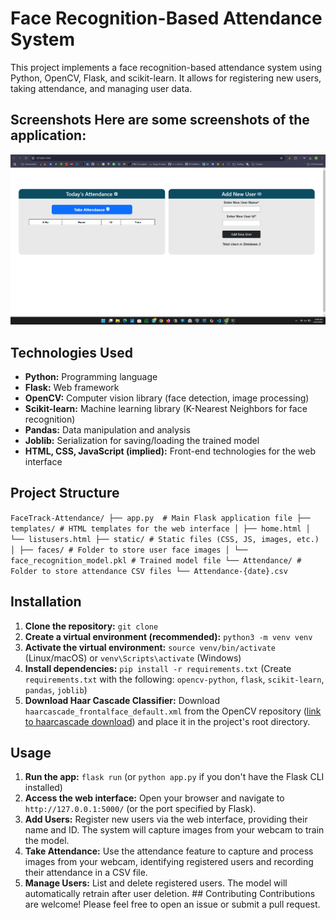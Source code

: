 # Face Recognition-Based Attendance System 

This project implements a face recognition-based attendance system using Python, OpenCV, Flask, and scikit-learn. It allows for registering new users, taking attendance, and managing user data.  

## Screenshots Here are some screenshots of the application: 
![Homepage](image.png) 
## Technologies Used 

* **Python:** Programming language 
* **Flask:** Web framework 
* **OpenCV:** Computer vision library (face detection, image processing) 
* **Scikit-learn:** Machine learning library (K-Nearest Neighbors for face recognition) 
* **Pandas:** Data manipulation and analysis 
* **Joblib:** Serialization for saving/loading the trained model 
* **HTML, CSS, JavaScript (implied):** Front-end technologies for the web interface 

## Project Structure 

``` FaceTrack-Attendance/ ├── app.py  # Main Flask application file ├── templates/ # HTML templates for the web interface │ ├── home.html │ └── listusers.html ├── static/ # Static files (CSS, JS, images, etc.) │ ├── faces/ # Folder to store user face images │ └── face_recognition_model.pkl # Trained model file └── Attendance/ # Folder to store attendance CSV files └── Attendance-{date}.csv ``` 

## Installation 
1. **Clone the repository:** `git clone ` 
2. **Create a virtual environment (recommended):** `python3 -m venv venv` 
3. **Activate the virtual environment:** `source venv/bin/activate` (Linux/macOS) or `venv\Scripts\activate` (Windows) 
4. **Install dependencies:** `pip install -r requirements.txt` (Create `requirements.txt` with the following: `opencv-python`, `flask`, `scikit-learn`, `pandas`, `joblib`) 
5. **Download Haar Cascade Classifier:** Download `haarcascade_frontalface_default.xml` from the OpenCV repository ([link to haarcascade download](https://github.com/opencv/opencv/blob/master/data/haarcascades/haarcascade_frontalface_default.xml)) and place it in the project's root directory. 

## Usage 
1. **Run the app:** `flask run` (or `python app.py` if you don't have the Flask CLI installed) 
2. **Access the web interface:** Open your browser and navigate to `http://127.0.0.1:5000/` (or the port specified by Flask). 
3. **Add Users:** Register new users via the web interface, providing their name and ID. The system will capture images from your webcam to train the model. 
4. **Take Attendance:** Use the attendance feature to capture and process images from your webcam, identifying registered users and recording their attendance in a CSV file. 
5. **Manage Users:** List and delete registered users. The model will automatically retrain after user deletion. ## Contributing Contributions are welcome! Please feel free to open an issue or submit a pull request. 
